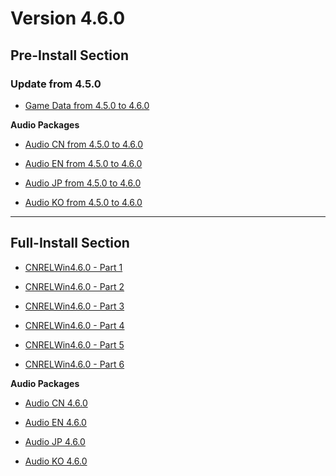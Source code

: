 # Version 4.6.0

## Pre-Install Section

### Update from 4.5.0

- [Game Data from 4.5.0 to 4.6.0](https://autopatchcn.yuanshen.com/client_app/update/hk4e_cn/18/game_4.5.0_4.6.0_hdiff_kiOtCmQKDxTEojvz.zip)

**Audio Packages**

- [Audio CN from 4.5.0 to 4.6.0](https://autopatchcn.yuanshen.com/client_app/update/hk4e_cn/18/zh-cn_4.4.0_4.6.0_hdiff_Mbj1CEiomyJzvH4f.zip)

- [Audio EN from 4.5.0 to 4.6.0](https://autopatchcn.yuanshen.com/client_app/update/hk4e_cn/18/en-us_4.4.0_4.6.0_hdiff_z8tFTfC7NZ2IBSsy.zip)

- [Audio JP from 4.5.0 to 4.6.0](https://autopatchcn.yuanshen.com/client_app/update/hk4e_cn/18/ja-jp_4.4.0_4.6.0_hdiff_sCVwAoWOjZ7JRumB.zip)

- [Audio KO from 4.5.0 to 4.6.0](https://autopatchcn.yuanshen.com/client_app/update/hk4e_cn/18/ko-kr_4.4.0_4.6.0_hdiff_oAOl3r2kgjWQq9PT.zip)

----

## Full-Install Section

- [CNRELWin4.6.0 - Part 1](https://autopatchcn.yuanshen.com/client_app/download/pc_zip/20240412191759_M9P2jcmDvFitX55A/YuanShen_4.6.0.zip.001)

- [CNRELWin4.6.0 - Part 2](https://autopatchcn.yuanshen.com/client_app/download/pc_zip/20240412191759_M9P2jcmDvFitX55A/YuanShen_4.6.0.zip.002)

- [CNRELWin4.6.0 - Part 3](https://autopatchcn.yuanshen.com/client_app/download/pc_zip/20240412191759_M9P2jcmDvFitX55A/YuanShen_4.6.0.zip.003)

- [CNRELWin4.6.0 - Part 4](https://autopatchcn.yuanshen.com/client_app/download/pc_zip/20240412191759_M9P2jcmDvFitX55A/YuanShen_4.6.0.zip.004)

- [CNRELWin4.6.0 - Part 5](https://autopatchcn.yuanshen.com/client_app/download/pc_zip/20240412191759_M9P2jcmDvFitX55A/YuanShen_4.6.0.zip.005)

- [CNRELWin4.6.0 - Part 6](https://autopatchcn.yuanshen.com/client_app/download/pc_zip/20240412191759_M9P2jcmDvFitX55A/YuanShen_4.6.0.zip.006)

**Audio Packages**

- [Audio CN 4.6.0](https://autopatchcn.yuanshen.com/client_app/download/pc_zip/20240412191759_M9P2jcmDvFitX55A/Audio_Chinese_4.6.0.zip)

- [Audio EN 4.6.0](https://autopatchcn.yuanshen.com/client_app/download/pc_zip/20240412191759_M9P2jcmDvFitX55A/Audio_English(US)_4.6.0.zip)

- [Audio JP 4.6.0](https://autopatchcn.yuanshen.com/client_app/download/pc_zip/20240412191759_M9P2jcmDvFitX55A/Audio_Japanese_4.6.0.zip)

- [Audio KO 4.6.0](https://autopatchcn.yuanshen.com/client_app/download/pc_zip/20240412191759_M9P2jcmDvFitX55A/Audio_Korean_4.6.0.zip)
